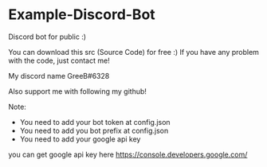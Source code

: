 # Example-Discord-Bot
Discord bot for public :)

You can download this src (Source Code) for free :)
If you have any problem with the code, just contact me!

My discord name GreeB#6328

Also support me with following my github!

Note:
- You need to add your bot token at config.json
- You need to add you bot prefix at config.json
- You need to add your google api key

you can get google api key here https://console.developers.google.com/

